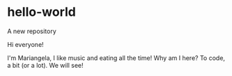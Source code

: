 # hello-world
A new repository

Hi everyone!

I'm Mariangela, I like music and eating all the time! 
Why am I here? To code, a bit (or a lot). We will see!
